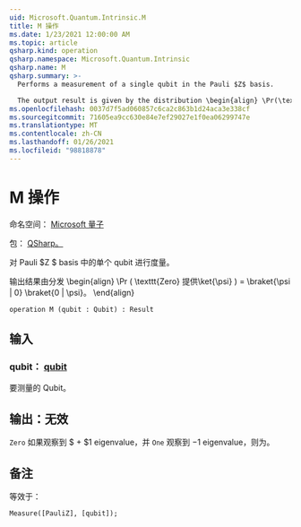 ```yaml
---
uid: Microsoft.Quantum.Intrinsic.M
title: M 操作
ms.date: 1/23/2021 12:00:00 AM
ms.topic: article
qsharp.kind: operation
qsharp.namespace: Microsoft.Quantum.Intrinsic
qsharp.name: M
qsharp.summary: >-
  Performs a measurement of a single qubit in the Pauli $Z$ basis.

  The output result is given by the distribution \begin{align} \Pr(\texttt{Zero} | \ket{\psi}) = \braket{\psi | 0} \braket{0 | \psi}. \end{align}
ms.openlocfilehash: 0037d7f5ad060857c6ca2c863b1d24aca3e338cf
ms.sourcegitcommit: 71605ea9cc630e84e7ef29027e1f0ea06299747e
ms.translationtype: MT
ms.contentlocale: zh-CN
ms.lasthandoff: 01/26/2021
ms.locfileid: "98818878"
---
```

# <a name="m-operation"></a>M 操作

命名空间： [Microsoft 量子](xref:Microsoft.Quantum.Intrinsic)

包： [QSharp。](https://nuget.org/packages/Microsoft.Quantum.QSharp.Core)


对 Pauli $Z $ basis 中的单个 qubit 进行度量。

输出结果由分发 \begin{align} \Pr ( \texttt{Zero} 提供\ket{\psi} ) = \braket{\psi | 0} \braket{0 | \psi}。
\end{align}

```qsharp
operation M (qubit : Qubit) : Result
```


## <a name="input"></a>输入

### <a name="qubit--qubit"></a>qubit： [qubit](xref:microsoft.quantum.lang-ref.qubit)

要测量的 Qubit。



## <a name="output--__invalidresult__"></a>输出：__无效 <Result>__

`Zero` 如果观察到 $ + $1 eigenvalue，并 `One` 观察到 $-$1 eigenvalue，则为。

## <a name="remarks"></a>备注

等效于：

```qsharp
Measure([PauliZ], [qubit]);
```